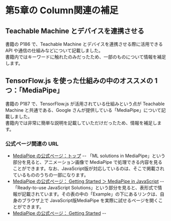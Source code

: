 # 第5章の Column関連の補足
## Teachable Machine とデバイスを連携させる
書籍の P186 で、Teachable Machine とデバイスを連携させる際に活用できる API や通信の仕組みなどについて記載しました。  
書籍内ではキーワードに触れたのみだったため、一部のものについて情報を補足します。



## TensorFlow.js を使った仕組みの中のオススメの 1つ：「MediaPipe」
書籍の P187 で、TensorFlow.js が活用されている仕組みという点が Teachable Machine と共通である、Google さんが提供している「MediaPipe」について記載しました。  
書籍内では非常に簡単な説明を記載していただけだったため、情報を補足します。

### 公式ページ関連の URL

- [MediaPipe の公式ページ：トップ](https://google.github.io/mediapipe/)
-- 「ML solutions in MediaPipe」という部分を見ると、アニメーション画像で MediaPipe で処理できる内容を見ることができます。なお、JavaScript版が対応しているのは、そこで掲載されているもののうちの一部になります。
- [MediaPipe の公式ページ： Getting Started ＞ MediaPipe in JavaScript](https://google.github.io/mediapipe/getting_started/javascript.html)
-- 「Ready-to-use JavaScript Solutions」という部分を見ると、表形式で情報が記載されています。その表の中の「Example」の下にあるリンクは、自身のブラウザ上で JavaScript版MediaPipe を実際に試せるページを開くことができます。
- [MediaPipe の公式ページ： Getting Started](https://google.github.io/mediapipe/getting_started/getting_started.html)
-- 


